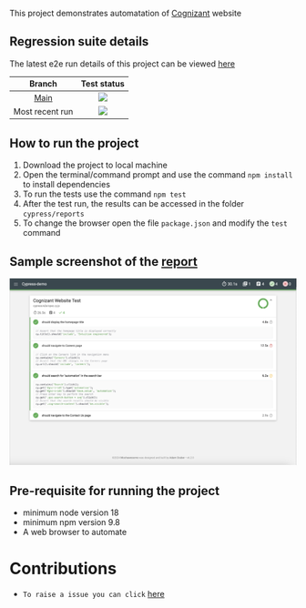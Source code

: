 This project demonstrates  automatation of  [Cognizant](https://www.cognizant.com/) website


## Regression suite details
The latest e2e run details of this project can be viewed [here](https://thulasipavankumar.github.io/Cypress-demo/) 

| Branch | Test status    |
| :---:   | :---: | 
| [Main](https://github.com/thulasipavankumar/Cypress-demo/tree/main) | ![](https://github.com/thulasipavankumar/Cypress-demo/actions/workflows/cypress_e2e.yml/badge.svg?branch=main)   | 
| Most recent run | ![](https://github.com/thulasipavankumar/Cypress-demo/actions/workflows/cypress_e2e.yml/badge.svg)   | 

## How to run the project
1. Download the project to local machine
2. Open the terminal/command prompt and use the command `npm install` to install dependencies 
3. To run the tests use the command `npm test`
4. After the test run, the results can be accessed in the folder `cypress/reports`
5. To change the browser  open the file `package.json` and modify the `test` command

## Sample screenshot of the [report](https://thulasipavankumar.github.io/Cypress-demo/)  
![Screenshot](Sample-report.png)

## Pre-requisite for running the project
- minimum node version 18
- minimum npm version 9.8
- A web browser to automate


# Contributions
-  `To raise a issue you can click` [here](https://github.com/thulasipavankumar/Cypress-demo/issues/new)
